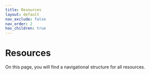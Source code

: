 ```yaml
---
title: Resources
layout: default
nav_exclude: false
nav_order: 2
has_children: true
---
```


# Resources

On this page, you will find a navigational structure for all resources.
